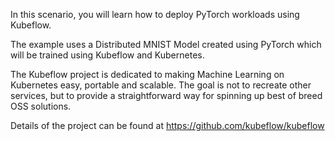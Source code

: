 In this scenario, you will learn how to deploy PyTorch workloads using Kubeflow. 

The example uses a Distributed MNIST Model created using PyTorch which will be trained using Kubeflow and Kubernetes.

The Kubeflow project is dedicated to making Machine Learning on Kubernetes easy, portable and scalable. The goal is not to recreate other services, but to provide a straightforward way for spinning up best of breed OSS solutions.

Details of the project can be found at https://github.com/kubeflow/kubeflow

